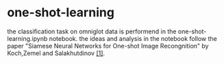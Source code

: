 # one-shot-learning

the classification task on omniglot data is performend in the one-shot-learning.ipynb notebook. the ideas and analysis in the notebook follow the paper "Siamese Neural Networks for One-shot Image Recongnition" by Koch,Zemel and Salakhutdinov [\[1\]](https://www.cs.cmu.edu/~rsalakhu/papers/oneshot1.pdf). 

